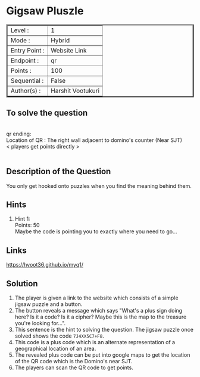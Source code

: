 # Gigsaw Pluszle

<table border=3 >
<tr>
    <td>Level :</td>
    <td>1</td>
    
</tr>
<tr>
    <td>Mode :</td>
    <td>Hybrid</td>
</tr>
<tr>
    <td>Entry Point :</td>
    <td>Website Link</td>
    
</tr>
<tr>
    <td>Endpoint :</td>
    <td>qr</td>
    
</tr>
<tr>
    <td>Points :</td>
    <td>100</td>
    
</tr>
<tr>
    <td>Sequential :</td>
    <td>False</td>
</tr>
<tr>
    <td>Author(s) :</td>
    <td>Harshit Vootukuri</td>
    
</tr>
</table>

## To solve the question

<br>
qr ending:
<br>
    Location of QR : The right wall adjacent to domino's counter (Near SJT)<br>
    < players get points directly > <br> <br>

## Description of the Question

You only get hooked onto puzzles when you find the meaning behind them.

## Hints

1. Hint 1: <br>
   Points: 50 <br>
   Maybe the code is pointing you to exactly where you need to go... <br>

## Links

https://hvoot36.github.io/myq1/

## Solution

1. The player is given a link to the website which consists of a simple jigsaw puzzle and a button.
2. The button reveals a message which says "What's a plus sign doing here? Is it a code? Is it a cipher? Maybe this is the map to the treasure you're looking for...".
3. This sentence is the hint to solving the question. The jigsaw puzzle once solved shows the code `7J4XX5C7+F8`.
4. This code is a plus code which is an alternate representation of a geographical location of an area.
5. The revealed plus code can be put into google maps to get the location of the QR code which is the Domino's near SJT.
6. The players can scan the QR code to get points.

